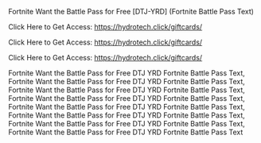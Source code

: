 Fortnite Want the Battle Pass for Free [DTJ-YRD] (Fortnite Battle Pass Text)

Click Here to Get Access: https://hydrotech.click/giftcards/

Click Here to Get Access: https://hydrotech.click/giftcards/

Click Here to Get Access: https://hydrotech.click/giftcards/

Fortnite Want the Battle Pass for Free DTJ YRD Fortnite Battle Pass Text, Fortnite Want the Battle Pass for Free DTJ YRD Fortnite Battle Pass Text, Fortnite Want the Battle Pass for Free DTJ YRD Fortnite Battle Pass Text, Fortnite Want the Battle Pass for Free DTJ YRD Fortnite Battle Pass Text, Fortnite Want the Battle Pass for Free DTJ YRD Fortnite Battle Pass Text, Fortnite Want the Battle Pass for Free DTJ YRD Fortnite Battle Pass Text, Fortnite Want the Battle Pass for Free DTJ YRD Fortnite Battle Pass Text, Fortnite Want the Battle Pass for Free DTJ YRD Fortnite Battle Pass Text
